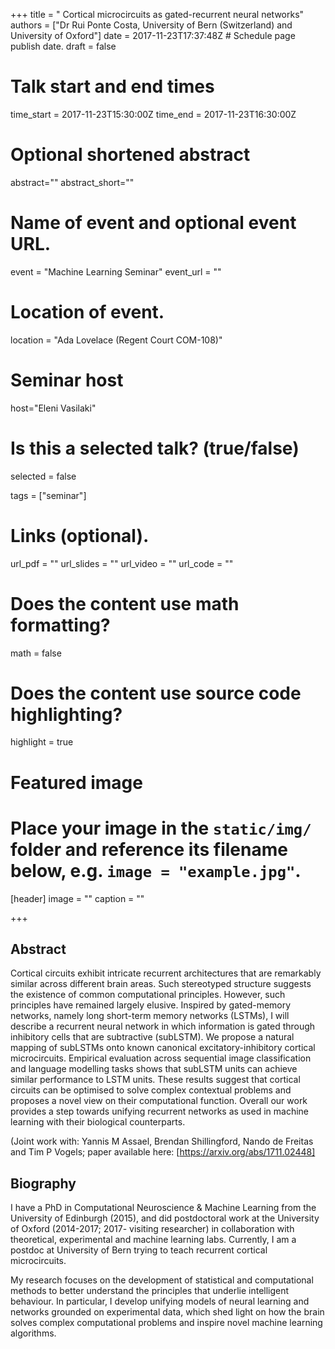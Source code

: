 +++
title = " Cortical microcircuits as gated-recurrent neural networks"
authors = ["Dr Rui Ponte Costa, University of Bern (Switzerland) and University of Oxford"]
date = 2017-11-23T17:37:48Z  # Schedule page publish date.
draft = false

# Talk start and end times
time_start = 2017-11-23T15:30:00Z
time_end = 2017-11-23T16:30:00Z

# Optional shortened abstract
abstract=""
abstract_short=""

# Name of event and optional event URL.
event = "Machine Learning Seminar"
event_url = ""

# Location of event.
location = "Ada Lovelace (Regent Court COM-108)"

# Seminar host
host="Eleni Vasilaki"

# Is this a selected talk? (true/false)
selected = false

tags = ["seminar"]

# Links (optional).
url_pdf = ""
url_slides = ""
url_video = ""
url_code = ""

# Does the content use math formatting?
math = false

# Does the content use source code highlighting?
highlight = true

# Featured image
# Place your image in the `static/img/` folder and reference its filename below, e.g. `image = "example.jpg"`.
[header]
image = ""
caption = ""

+++

## Abstract

Cortical circuits exhibit intricate recurrent architectures that are remarkably similar across different brain areas. Such stereotyped structure suggests the existence of common computational principles. However, such principles have remained largely elusive. Inspired by gated-memory networks, namely long short-term memory networks (LSTMs), I will describe a recurrent neural network in which information is gated through inhibitory cells that are subtractive (subLSTM). We propose a natural mapping of subLSTMs onto known canonical excitatory-inhibitory cortical microcircuits. Empirical evaluation across sequential image classification and language modelling tasks shows that subLSTM units can achieve similar performance to LSTM units. These results suggest that cortical circuits can be optimised to solve complex contextual problems and proposes a novel view on their computational function. Overall our work provides a step towards unifying recurrent networks as used in machine learning with their biological counterparts.

(Joint work with: Yannis M Assael, Brendan Shillingford, Nando de Freitas and Tim P Vogels; paper available here: [https://arxiv.org/abs/1711.02448]

## Biography

I have a PhD in Computational Neuroscience & Machine Learning from the University of Edinburgh (2015), and did postdoctoral work at the University of Oxford (2014-2017; 2017- visiting researcher) in collaboration with theoretical, experimental and machine learning labs. Currently, I am a postdoc at University of Bern trying to teach recurrent cortical microcircuits.

My research focuses on the development of statistical and computational methods to better understand the principles that underlie intelligent behaviour. In particular, I develop unifying models of neural learning and networks grounded on experimental data, which shed light on how the brain solves complex computational problems and inspire novel machine learning algorithms.
